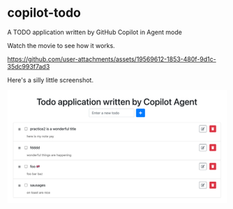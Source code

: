 # copilot-todo
A TODO application written by GitHub Copilot in Agent mode

Watch the movie to see how it works.

https://github.com/user-attachments/assets/19569612-1853-480f-9d1c-35dc993f7ad3

Here's a silly little screenshot.

![Screenshot](docs/screenshot.png)

